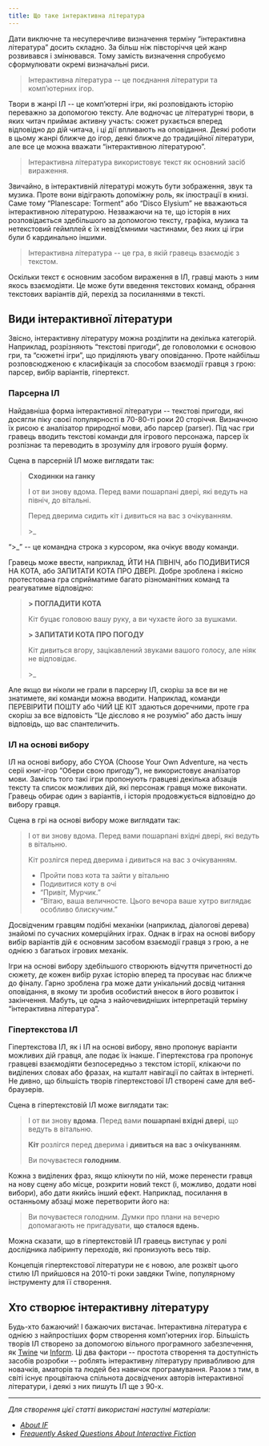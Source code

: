 ```yaml
---
title: Що таке інтерактивна література
---
```


Дати виключне та несуперечливе визначення терміну “інтерактивна література” досить складно. За більш ніж півсторіччя цей жанр розвивався і змінювався. Тому замість визначення спробуємо сформулювати окремі визначальні риси.

> Інтерактивна література -- це поєднання літератури та комп’ютерних ігор.

Твори в жанрі ІЛ -- це комп’ютерні ігри, які розповідають історію переважно за допомогою тексту. Але водночас це літературні твори, в яких читач приймає активну участь: сюжет рухається вперед відповідно до дій читача, і ці дії впливають на оповідання. Деякі роботи в цьому жанрі ближче до ігор, деякі ближче до традиційної літератури, але все це можна вважати “інтерактивною літературою”.

> Інтерактивна література використовує текст як основний засіб вираження.

Звичайно, в інтерактивній літературі можуть бути зображення, звук та музика. Проте вони відіграють допоміжну роль, як ілюстрації в книзі. Саме тому “Planescape: Torment” або “Disco Elysium” не вважаються інтерактивною літературою. Незважаючи на те, що історія в них розповідається здебільшого за допомогою тексту, графіка, музика та нетекстовий геймплей є їх невід’ємними частинами, без яких ці ігри були б кардинально іншими.

> Інтерактивна література -- це гра, в якій гравець взаємодіє з текстом.

Оскільки текст є основним засобом вираження в ІЛ, гравці мають з ним якось взаємодіяти. Це може бути введення текстових команд, обрання текстових варіантів дій, перехід за посиланнями в тексті.

## Види інтерактивної літератури

Звісно, інтерактивну літературу можна розділити на декілька категорій. Наприклад, розрізняють “текстові пригоди”, де головоломки є основою гри, та “сюжетні ігри”, що приділяють увагу оповіданню. Проте найбільш розповсюдженою є класифікація за способом взаємодії гравця з грою: парсер, вибір варіантів, гіпертекст.

### Парсерна ІЛ

Найдавніша форма інтерактивної літератури -- текстові пригоди, які досягли піку своєї популярності в 70-80-ті роки 20 сторіччя. Визначною їх рисою є аналізатор природної мови, або парсер (parser). Під час гри гравець вводить текстові команди для ігрового персонажа, парсер їх розпізнає та переводить в зрозумілу для ігрового рушія форму.

Сцена в парсерній ІЛ може виглядати так:

> **Сходинки на ганку**
> 
> І от ви знову вдома. Перед вами пошарпані двері, які ведуть на північ, до вітальні.
>
> Перед дверима сидить кіт і дивиться на вас з очікуванням.
>
> \>_

“>_” -- це командна строка з курсором, яка очікує вводу команди.

Гравець може ввести, наприклад, ЙТИ НА ПІВНІЧ, або ПОДИВИТИСЯ НА КОТА, або ЗАПИТАТИ КОТА ПРО ДВЕРІ. Добре зроблена і якісно протестована гра сприйматиме багато різноманітних команд та реагуватиме відповідно:

> **\> ПОГЛАДИТИ КОТА**
> 
> Кіт буцає головою вашу руку, а ви чухаєте його за вушками.
>
> **\> ЗАПИТАТИ КОТА ПРО ПОГОДУ**
>
> Кіт дивиться вгору, зацікавлений звуками вашого голосу, але ніяк не відповідає.
>
> \>_

Але якщо ви ніколи не грали в парсерну ІЛ, скоріш за все ви не знатимете, які команди можна вводити. Наприклад, команди ПЕРЕВІРИТИ ПОШТУ або ЧИЙ ЦЕ КІТ здаються доречними, проте гра скоріш за все відповість “Це дієслово я не розумію” або дасть іншу відповідь, що вас спантеличить.

### ІЛ на основі вибору

ІЛ на основі вибору, або CYOA (Choose Your Own Adventure, на честь серіі книг-ігор “Обери свою пригоду”), не використовує аналізатор мови. Замість того такі ігри пропонують гравцеві декілька абзаців тексту та список можливих дій, які персонаж гравця може виконати. Гравець обирає один з варіантів, і історія продовжується відповідно до вибору гравця.

Сцена в грі на основі вибору може виглядати так:

> І от ви знову вдома. Перед вами пошарпані вхідні двері, які ведуть в вітальню.
>
> Кіт розлігся перед дверима і дивиться на вас з очікуванням.
>
> * Пройти повз кота та зайти у вітальню
> * Подивитися коту в очі
> * “Привіт, Мурчик.”
> * “Вітаю, ваша величносте. Цього вечора ваше хутро виглядає особливо блискучим.”

Досвідченим гравцям подібні механіки (наприклад, діалогові дерева) знайомі по сучасних комерційних іграх. Однак в іграх на основі вибору вибір варіантів дій є основним засобом взаємодії гравця з грою, а не однією з багатьох ігрових механік.

Ігри на основі вибору здебільшого створюють відчуття причетності до сюжету, де кожен вибір рухає історію вперед та просуває нас ближче до фіналу. Гарно зроблена гра може дати унікальний досвід читання оповідання, в якому ти зробив особистий внесок в його розвиток і закінчення. Мабуть, це одна з найочевидніших інтерпретацій терміну “інтерактивна література”.

### Гіпертекстова ІЛ

Гіпертекстова ІЛ, як і ІЛ на основі вибору, явно пропонує варіанти можливих дій гравця, але подає їх інакше. Гіпертекстова гра пропонує гравцеві взаємодіяти безпосередньо з текстом історії, клікаючи по виділених словах або фразах, на кшталт навігації по сайтах в інтернеті. Не дивно, що більшість творів гіпертекстової ІЛ створені саме для веб-браузерів.

Сцена в гіпертекстовій ІЛ може виглядати так:

> І от ви знову **вдома**. Перед вами **пошарпані вхідні двері**, що ведуть в вітальню.
>
> **Кіт** розлігся перед дверима і **дивиться на вас з очікуванням**.
>
> Ви почуваєтеся **голодним**.

Кожна з виділених фраз, якщо клікнути по ній, може перенести гравця на нову сцену або місце, розкрити новий текст (і, можливо, додати нові вибори), або дати якийсь інший ефект. Наприклад, посилання в останньому абзаці може перетворити його на:

> Ви почуваєтеся голодним. Думки про плани на вечерю допомагають не пригадувати, **що сталося вдень.**

Можна сказати, що в гіпертекстовій ІЛ гравець виступає у ролі дослідника лабіринту переходів, які пронизують весь твір.

Концепція гіпертекстової літератури не є новою, але розквіт цього стилю ІЛ прийшовся на 2010-ті роки завдяки Twine, популярному інструменту для її створення.

## Хто створює інтерактивну літературу

Будь-хто бажаючий! І бажаючих вистачає. Інтерактивна література є однією з найпростіших форм створення комп'ютерних ігор. Більшість творів ІЛ створено за допомогою вільного програмного забезпечення, як [Twine](https://twinery.org/) чи [Inform](http://inform7.com/). Ці два фактори -- простота створення та доступність засобів розробки -- роблять інтерактивну літературу привабливою для новачків, аматорів та людей без навичок програмування. Разом з тим, в світі існує процвітаюча спільнота досвідчених авторів інтерактивної літератури, і деякі з них пишуть ІЛ ще з 90-х.

---

*Для створення цієї статті використані наступні матеріали:*
- *[About IF](https://ifcomp.org/about/if)*
- *[Frequently Asked Questions About Interactive Fiction](https://iftechfoundation.org/frequently-asked-questions/)*
